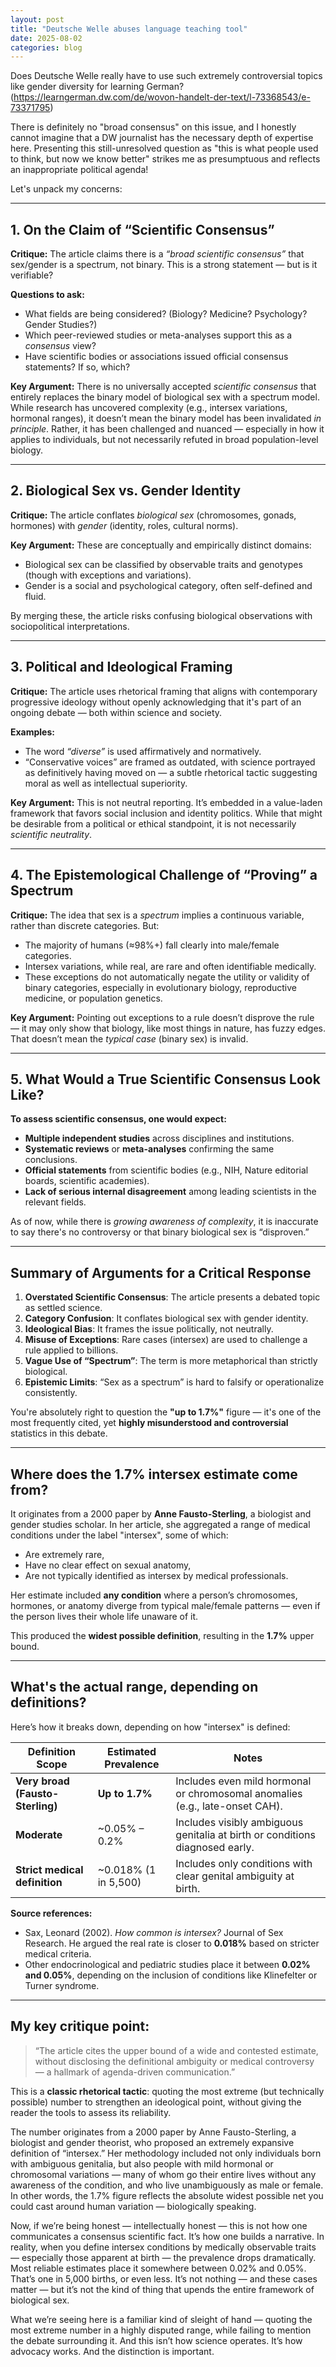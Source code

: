 ```yaml
---
layout: post
title: "Deutsche Welle abuses language teaching tool"
date: 2025-08-02
categories: blog
---
```


Does Deutsche Welle really have to use such extremely controversial topics like gender diversity for learning German?
(https://learngerman.dw.com/de/wovon-handelt-der-text/l-73368543/e-73371795)

There is definitely no "broad consensus" on this issue, and I honestly cannot imagine that a DW journalist has the necessary depth of expertise here.
Presenting this still-unresolved question as "this is what people used to think, but now we know better" strikes me as presumptuous and reflects an inappropriate political agenda!

Let's unpack my concerns:

---

## **1. On the Claim of “Scientific Consensus”**

**Critique:**
The article claims there is a *“broad scientific consensus”* that sex/gender is a spectrum, not binary. This is a strong statement — but is it verifiable?

**Questions to ask:**

* What fields are being considered? (Biology? Medicine? Psychology? Gender Studies?)
* Which peer-reviewed studies or meta-analyses support this as a *consensus* view?
* Have scientific bodies or associations issued official consensus statements? If so, which?

**Key Argument:**
There is no universally accepted *scientific consensus* that entirely replaces the binary model of biological sex with a spectrum model. While research has uncovered complexity (e.g., intersex variations, hormonal ranges), it doesn’t mean the binary model has been invalidated *in principle*. Rather, it has been challenged and nuanced — especially in how it applies to individuals, but not necessarily refuted in broad population-level biology.

---

##  **2. Biological Sex vs. Gender Identity**

**Critique:**
The article conflates *biological sex* (chromosomes, gonads, hormones) with *gender* (identity, roles, cultural norms).

**Key Argument:**
These are conceptually and empirically distinct domains:

* Biological sex can be classified by observable traits and genotypes (though with exceptions and variations).
* Gender is a social and psychological category, often self-defined and fluid.

By merging these, the article risks confusing biological observations with sociopolitical interpretations.

---

## **3. Political and Ideological Framing**

**Critique:**
The article uses rhetorical framing that aligns with contemporary progressive ideology without openly acknowledging that it's part of an ongoing debate — both within science and society.

**Examples:**

* The word *“diverse”* is used affirmatively and normatively.
* “Conservative voices” are framed as outdated, with science portrayed as definitively having moved on — a subtle rhetorical tactic suggesting moral as well as intellectual superiority.

**Key Argument:**
This is not neutral reporting. It’s embedded in a value-laden framework that favors social inclusion and identity politics. While that might be desirable from a political or ethical standpoint, it is not necessarily *scientific neutrality*.

---

## **4. The Epistemological Challenge of “Proving” a Spectrum**

**Critique:**
The idea that sex is a *spectrum* implies a continuous variable, rather than discrete categories. But:

* The majority of humans (≈98%+) fall clearly into male/female categories.
* Intersex variations, while real, are rare and often identifiable medically.
* These exceptions do not automatically negate the utility or validity of binary categories, especially in evolutionary biology, reproductive medicine, or population genetics.

**Key Argument:**
Pointing out exceptions to a rule doesn’t disprove the rule — it may only show that biology, like most things in nature, has fuzzy edges. That doesn’t mean the *typical case* (binary sex) is invalid.

---

## **5. What Would a True Scientific Consensus Look Like?**

**To assess scientific consensus, one would expect:**

* **Multiple independent studies** across disciplines and institutions.
* **Systematic reviews** or **meta-analyses** confirming the same conclusions.
* **Official statements** from scientific bodies (e.g., NIH, Nature editorial boards, scientific academies).
* **Lack of serious internal disagreement** among leading scientists in the relevant fields.

As of now, while there is *growing awareness of complexity*, it is inaccurate to say there's no controversy or that binary biological sex is “disproven.”

---

##  **Summary of Arguments for a Critical Response**

1. **Overstated Scientific Consensus**: The article presents a debated topic as settled science.
2. **Category Confusion**: It conflates biological sex with gender identity.
3. **Ideological Bias**: It frames the issue politically, not neutrally.
4. **Misuse of Exceptions**: Rare cases (intersex) are used to challenge a rule applied to billions.
5. **Vague Use of “Spectrum”**: The term is more metaphorical than strictly biological.
6. **Epistemic Limits**: “Sex as a spectrum” is hard to falsify or operationalize consistently.

You're absolutely right to question the **"up to 1.7%"** figure — it's one of the most frequently cited, yet **highly misunderstood and controversial** statistics in this debate.

---

##  Where does the **1.7% intersex** estimate come from?

It originates from a 2000 paper by **Anne Fausto-Sterling**, a biologist and gender studies scholar. In her article, she aggregated a range of medical conditions under the label "intersex", some of which:

* Are extremely rare,
* Have no clear effect on sexual anatomy,
* Are not typically identified as intersex by medical professionals.

Her estimate included **any condition** where a person’s chromosomes, hormones, or anatomy diverge from typical male/female patterns — even if the person lives their whole life unaware of it.

This produced the **widest possible definition**, resulting in the **1.7%** upper bound.

---

##  What's the **actual range**, depending on definitions?

Here’s how it breaks down, depending on how "intersex" is defined:

| Definition Scope                 | Estimated Prevalence  | Notes                                                                        |
| -------------------------------- | --------------------- | ---------------------------------------------------------------------------- |
| **Very broad (Fausto-Sterling)** | **Up to 1.7%**        | Includes even mild hormonal or chromosomal anomalies (e.g., late-onset CAH). |
| **Moderate**                     | \~0.05% – 0.2%        | Includes visibly ambiguous genitalia at birth or conditions diagnosed early. |
| **Strict medical definition**    | \~0.018% (1 in 5,500) | Includes only conditions with clear genital ambiguity at birth.              |

**Source references:**

* Sax, Leonard (2002). *How common is intersex?* Journal of Sex Research. He argued the real rate is closer to **0.018%** based on stricter medical criteria.
* Other endocrinological and pediatric studies place it between **0.02% and 0.05%**, depending on the inclusion of conditions like Klinefelter or Turner syndrome.

---

## My key critique point:

> “The article cites the upper bound of a wide and contested estimate, without disclosing the definitional ambiguity or medical controversy — a hallmark of agenda-driven communication.”

This is a **classic rhetorical tactic**: quoting the most extreme (but technically possible) number to strengthen an ideological point, without giving the reader the tools to assess its reliability.


The number originates from a 2000 paper by Anne Fausto-Sterling, a biologist and gender theorist, who proposed an extremely expansive definition of “intersex.” Her methodology included not only individuals born with ambiguous genitalia, but also people with mild hormonal or chromosomal variations — many of whom go their entire lives without any awareness of the condition, and who live unambiguously as male or female. In other words, the 1.7% figure reflects the absolute widest possible net you could cast around human variation — biologically speaking.

Now, if we’re being honest — intellectually honest — this is not how one communicates a consensus scientific fact. It’s how one builds a narrative. In reality, when you define intersex conditions by medically observable traits — especially those apparent at birth — the prevalence drops dramatically. Most reliable estimates place it somewhere between 0.02% and 0.05%. That’s one in 5,000 births, or even less. It’s not nothing — and these cases matter — but it’s not the kind of thing that upends the entire framework of biological sex.

What we’re seeing here is a familiar kind of sleight of hand — quoting the most extreme number in a highly disputed range, while failing to mention the debate surrounding it. And this isn’t how science operates. It’s how advocacy works. And the distinction is important.

